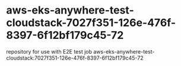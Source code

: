 # aws-eks-anywhere-test-cloudstack-7027f351-126e-476f-8397-6f12bf179c45-72
repository for use with E2E test job aws-eks-anywhere-test-cloudstack:7027f351-126e-476f-8397-6f12bf179c45-72
